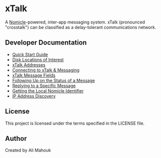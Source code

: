 # xTalk

A [Nomicle](https://github.com/alimahouk/nomicle)-powered, inter-app messaging system. xTalk (pronounced "crosstalk") can be classified as a delay-tolerant communications network.

## Developer Documentation

- [Quick Start Guide](docs/qsg.md)
- [Disk Locations of Interest](docs/disklocations.md)
- [xTalk Addresses](docs/addressing.md)
- [Connecting to xTalk & Messaging](docs/connecting.md)
- [xTalk Message Fields](docs/fields.md)
- [Following Up on the Status of a Message](docs/followup.md)
- [Replying to a Specific Message](docs/replying.md)
- [Getting the Local Nomicle Identifier](docs/localidentifier.md)
- [IP Address Discovery](docs/ipdiscovery.md)

## License

This project is licensed under the terms specified in the LICENSE file.

## Author

Created by Ali Mahouk
